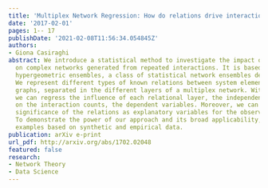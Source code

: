 ```yaml
---
title: 'Multiplex Network Regression: How do relations drive interactions?'
date: '2017-02-01'
pages: 1-- 17
publishDate: '2021-02-08T11:56:34.054845Z'
authors:
- Giona Casiraghi
abstract: We introduce a statistical method to investigate the impact of dyadic relations
  on complex networks generated from repeated interactions. It is based on generalised
  hypergeometric ensembles, a class of statistical network ensembles developed recently.
  We represent different types of known relations between system elements by weighted
  graphs, separated in the different layers of a multiplex network. With our method
  we can regress the influence of each relational layer, the independent variables,
  on the interaction counts, the dependent variables. Moreover, we can test the statistical
  significance of the relations as explanatory variables for the observed interactions.
  To demonstrate the power of our approach and its broad applicability, we will present
  examples based on synthetic and empirical data.
publication: arXiv e-print
url_pdf: http://arxiv.org/abs/1702.02048
featured: false
research:
- Network Theory
- Data Science
---
```

